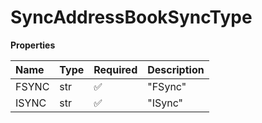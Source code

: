 # SyncAddressBookSyncType

**Properties**

| Name  | Type | Required | Description |
| :---- | :--- | :------- | :---------- |
| FSYNC | str  | ✅       | "FSync"     |
| ISYNC | str  | ✅       | "ISync"     |

<!-- This file was generated by liblab | https://liblab.com/ -->
